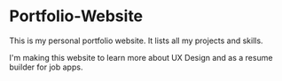 # Portfolio-Website
This is my personal portfolio website. It lists all my projects and skills.

I'm making this website to learn more about UX Design and as a resume builder for job apps.
